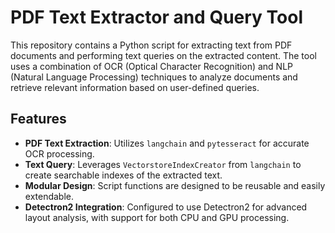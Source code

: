 # PDF Text Extractor and Query Tool

This repository contains a Python script for extracting text from PDF documents and performing text queries on the extracted content. The tool uses a combination of OCR (Optical Character Recognition) and NLP (Natural Language Processing) techniques to analyze documents and retrieve relevant information based on user-defined queries.

## Features

- **PDF Text Extraction**: Utilizes `langchain` and `pytesseract` for accurate OCR processing.
- **Text Query**: Leverages `VectorstoreIndexCreator` from `langchain` to create searchable indexes of the extracted text.
- **Modular Design**: Script functions are designed to be reusable and easily extendable.
- **Detectron2 Integration**: Configured to use Detectron2 for advanced layout analysis, with support for both CPU and GPU processing.

